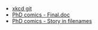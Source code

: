 * [xkcd git](https://xkcd.com/1597/)  
* [PhD comics - Final.doc](http://www.phdcomics.com/comics.php?f=1531) 
* [PhD comics - Story in filenames](http://www.phdcomics.com/comics.php?f=1323)  
